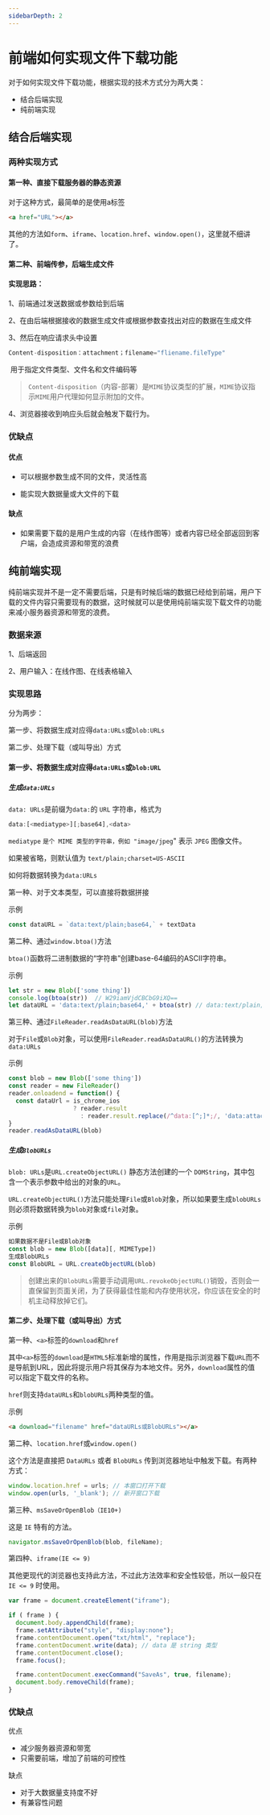```yaml
---
sidebarDepth: 2
---
```

# 前端如何实现文件下载功能

对于如何实现文件下载功能，根据实现的技术方式分为两大类：

- 结合后端实现
- 纯前端实现

## 结合后端实现

### 两种实现方式

#### 第一种、直接下载服务器的静态资源

对于这种方式，最简单的是使用a标签

```html
<a href="URL"></a>
```

其他的方法如`form`、`iframe`、`location.href`、`window.open()`，这里就不细讲了。

#### 第二种、前端传参，后端生成文件

#### 实现思路：

1、前端通过发送数据或参数给到后端

2、在由后端根据接收的数据生成文件或根据参数查找出对应的数据在生成文件

3、然后在响应请求头中设置

```js
Content-disposition：attachment；filename="fliename.fileType"
```

​     用于指定文件类型、文件名和文件编码等

> `Content-disposition`（内容-部署）是`MIME`协议类型的扩展，`MIME`协议指示`MIME`用户代理如何显示附加的文件。

4、浏览器接收到响应头后就会触发下载行为。

### 优缺点

#### 优点

- 可以根据参数生成不同的文件，灵活性高

- 能实现大数据量或大文件的下载

#### 缺点

- 如果需要下载的是用户生成的内容（在线作图等）或者内容已经全部返回到客户端，会造成资源和带宽的浪费

## 纯前端实现

纯前端实现并不是一定不需要后端，只是有时候后端的数据已经给到前端，用户下载的文件内容只需要现有的数据，这时候就可以是使用纯前端实现下载文件的功能来减小服务器资源和带宽的浪费。

### 数据来源

1、后端返回

2、用户输入：在线作图、在线表格输入

### 实现思路

分为两步：

第一步、将数据生成对应得`data:URLs`或`blob:URLs`

第二步、处理下载（或叫导出）方式

#### 第一步、将数据生成对应得`data:URLs`或`blob:URL`

##### 生成`data:URLs`

`data: URLs`是前缀为`data:`的 `URL` 字符串，格式为

```js
data:[<mediatype>][;base64],<data>
```

`mediatype` `是个 MIME 类型的字符串，例如 "image/jpeg`" 表示 `JPEG` 图像文件。

如果被省略，则默认值为 `text/plain;charset=US-ASCII`

如何将数据转换为`data:URLs`

第一种、对于文本类型，可以直接将数据拼接

示例

```js
const dataURL = `data:text/plain;base64,` + textData
```

第二种、通过`window.btoa()`方法

`btoa()`函数将二进制数据的“字符串”创建base-64编码的ASCII字符串。

示例

```js
let str = new Blob(['some thing'])
console.log(btoa(str))  // W29iamVjdCBCbG9iXQ==
let dataURL = 'data:text/plain;base64,' + btoa(str) // data:text/plain;base64,W29iamVjdCBCbG9iXQ==
```

第三种、通过`FileReader.readAsDataURL(blob)`方法

对于`File`或`Blob`对象，可以使用`FileReader.readAsDataURL()`的方法转换为`data:URLs`

示例

```js
const blob = new Blob(['some thing'])
const reader = new FileReader()
reader.onloadend = function() {
  const dataUrl = is_chrome_ios 
  				  ? reader.result
                    : reader.result.replace(/^data:[^;]*;/, 'data:attachment/file;')
}
reader.readAsDataURL(blob)
```

##### 生成`BlobURLs`

`blob: URLs`是`URL.createObjectURL()` 静态方法创建的一个 `DOMString`，其中包含一个表示参数中给出的对象的`URL`。

`URL.createObjectURL()`方法只能处理`File`或`Blob`对象，所以如果要生成`blobURLs`则必须将数据转换为`blob`对象或`file`对象。

示例

```js
如果数据不是File或Blob对象
const blob = new Blob([data][, MIMEType])
生成BlobURLs
const BlobURL = URL.createObjectURL(blob)
```

> 创建出来的`BlobURLs`需要手动调用`URL.revokeObjectURL()`销毁，否则会一直保留到页面关闭，为了获得最佳性能和内存使用状况，你应该在安全的时机主动释放掉它们。


#### 第二步、处理下载（或叫导出）方式

第一种、`<a>`标签的`download`和`href`

其中`<a>`标签的`download`是`HTML5`标准新增的属性，作用是指示浏览器下载`URL`而不是导航到URL，因此将提示用户将其保存为本地文件。另外，`download`属性的值可以指定下载文件的名称。

`href`则支持`dataURLs`和`blobURLs`两种类型的值。

示例

```html
<a download="filename" href="dataURLs或BlobURLs"></a>
```

第二种、`location.href`或`window.open()`

这个方法是直接把 `DataURLs` 或者 `BlobURLs` 传到浏览器地址中触发下载。有两种方式：

```js
window.location.href = urls; // 本窗口打开下载
window.open(urls, '_blank'); // 新开窗口下载
```

第三种、`msSaveOrOpenBlob（IE10+)`

这是 `IE` 特有的方法。

```js
navigator.msSaveOrOpenBlob(blob, fileName);
```

第四种、`iframe(IE <= 9)`

其他更现代的浏览器也支持此方法，不过此方法效率和安全性较低，所以一般只在 `IE <= 9` 时使用。

```js
var frame = document.createElement("iframe");

if ( frame ) {
  document.body.appendChild(frame);
  frame.setAttribute("style", "display:none");
  frame.contentDocument.open("txt/html", "replace");
  frame.contentDocument.write(data); // data 是 string 类型
  frame.contentDocument.close();
  frame.focus();

  frame.contentDocument.execCommand("SaveAs", true, filename);
  document.body.removeChild(frame);
}
```

### 优缺点

优点

- 减少服务器资源和带宽
- 只需要前端，增加了前端的可控性

缺点

- 对于大数据量支持度不好
- 有兼容性问题